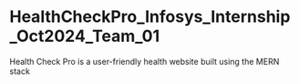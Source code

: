 # HealthCheckPro_Infosys_Internship_Oct2024_Team_01
Health Check Pro is a user-friendly health website built using the MERN stack
